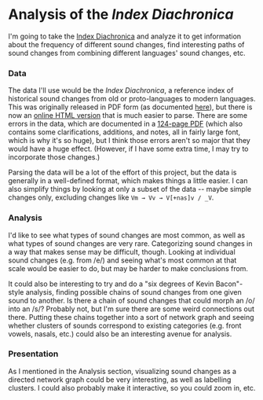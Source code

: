 # Analysis of the *Index Diachronica*

I'm going to take the [Index Diachronica](https://chridd.nfshost.com/diachronica/all) and analyze it to get information about the frequency of different sound changes, find interesting paths of sound changes from combining different languages' sound changes, etc.

### Data

The data I'll use would be the *Index Diachronica*, a reference index of historical sound changes from old or proto-languages to modern languages. This was originally released in PDF form (as documented [here](http://galen.conlang.org/id.html)), but there is now an [online HTML version](https://chridd.nfshost.com/diachronica/all) that is much easier to parse. There are some errors in the data, which are documented in a [124-page PDF](https://drive.google.com/file/d/1veWbeZhXUZjUtGZZezyvCvF6BA103wS8/view?usp=sharing) (which also contains some clarifications, additions, and notes, all in fairly large font, which is why it's so huge), but I think those errors aren't so major that they would have a huge effect. (However, if I have some extra time, I may try to incorporate those changes.)

Parsing the data will be a lot of the effort of this project, but the data is generally in a well-defined format, which makes things a little easier. I can also simplify things by looking at only a subset of the data -- maybe simple changes only, excluding changes like `Vm → Vv → V[+nas]v / _V`.

### Analysis

I'd like to see what types of sound changes are most common, as well as what types of sound changes are very rare. Categorizing sound changes in a way that makes sense may be difficult, though. Looking at individual sound changes (e.g. from /e/) and seeing what's most common at that scale would be easier to do, but may be harder to make conclusions from.

It could also be interesting to try and do a "six degrees of Kevin Bacon"-style analysis, finding possible chains of sound changes from one given sound to another. Is there a chain of sound changes that could morph an /o/ into an /s/? Probably not, but I'm sure there are some weird connections out there. Putting these chains together into a sort of network graph and seeing whether clusters of sounds correspond to existing categories (e.g. front vowels, nasals, etc.) could also be an interesting avenue for analysis.

### Presentation

As I mentioned in the Analysis section, visualizing sound changes as a directed network graph could be very interesting, as well as labelling clusters. I could also probably make it interactive, so you could zoom in, etc.